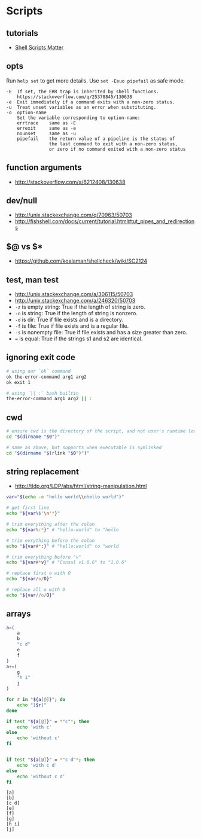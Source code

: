 # Scripts

## tutorials

- [Shell Scripts Matter](https://dev.to/thiht/shell-scripts-matter)


## opts

Run `help set` to get more details. Use `set -Eeuo pipefail` as safe mode.

``` text
-E  If set, the ERR trap is inherited by shell functions.
    https://stackoverflow.com/q/25378845/130638
-e  Exit immediately if a command exits with a non-zero status.
-u  Treat unset variables as an error when substituting.
-o  option-name
    Set the variable corresponding to option-name:
    errtrace    same as -E
    errexit     same as -e
    nounset     same as -u
    pipefail    the return value of a pipeline is the status of
                the last command to exit with a non-zero status,
                or zero if no command exited with a non-zero status
```


## function arguments

- http://stackoverflow.com/a/6212408/130638


## dev/null

- http://unix.stackexchange.com/q/70963/50703
- http://fishshell.com/docs/current/tutorial.html#tut_pipes_and_redirections


## $@ vs $*

- https://github.com/koalaman/shellcheck/wiki/SC2124


## test, man test

- http://unix.stackexchange.com/a/306115/50703
- http://unix.stackexchange.com/a/246320/50703
- `-z` is empty string: True if the length of string is zero.
- `-n` is string: True if the length of string is nonzero.
- `-d` is dir: True if file exists and is a directory.
- `-f` is file: True if file exists and is a regular file.
- `-s` is nonempty file: True if file exists and has a size greater than zero.
- `=` is equal: True if the strings s1 and s2 are identical.


## ignoring exit code

``` bash
# using our `ok` command
ok the-error-command arg1 arg2
ok exit 1

# using `|| :` bash builtin
the-error-command arg1 arg2 || :
```


## cwd

``` bash
# ensure cwd is the directory of the script, and not user's runtime location
cd "$(dirname "$0")"

# same as above, but supports when executable is symlinked
cd "$(dirname "$(rlink "$0")")"
```


## string replacement

- http://tldp.org/LDP/abs/html/string-manipulation.html

``` bash
var="$(echo -e "hello world\\nhello world")"

# get first line
echo "${var%$'\n'*}"

# trim everything after the colon
echo "${var%:*}" # "hello:world" to "hello

# trim evrything before the colon
echo "${var#*:}" # "hello:world" to "world

# trim everything before "v"
echo "${var#*v}" # "Consul v1.0.6" to "1.0.6"

# replace first o with O
echo "${var/o/O}"

# replace all o with O
echo "${var//o/O}"

```


## arrays

``` bash
a=(
	a
	b
	"c d"
	e
	f
)
a+=(
	g
	"h i"
	j
)

for r in "${a[@]}"; do
    echo "[$r]"
done

if test "${a[@]}" = *"c"*; then
	echo 'with c'
else
	echo 'without c'
fi


if test "${a[@]}" = *"c d"*; then
	echo 'with c d'
else
	echo 'without c d'
fi
```

```
[a]
[b]
[c d]
[e]
[f]
[g]
[h i]
[j]
```
